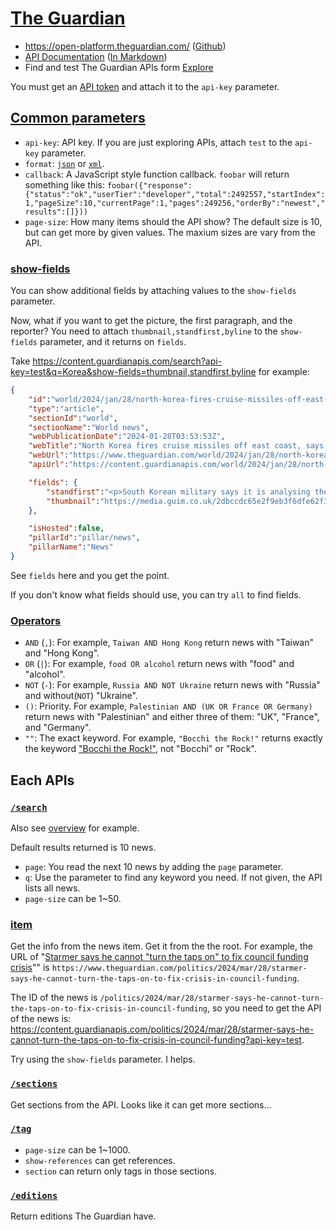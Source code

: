 # [The Guardian](https://theguardian.com)

* <https://open-platform.theguardian.com/> ([Github](https://github.com/guardian/open-platform-site/tree/gh-pages))
* [API Documentation](https://open-platform.theguardian.com/documentation) ([In Markdown](https://github.com/guardian/open-platform-site/tree/gh-pages/documentation/md))
* Find and test The Guardian APIs form [Explore](https://open-platform.theguardian.com/explore)

You must get an [API token](https://bonobo.capi.gutools.co.uk/register/developer) and attach it to the `api-key` parameter.

## [Common parameters](https://github.com/guardian/open-platform-site/blob/gh-pages/documentation/md/common.md)

* `api-key`: API key. If you are just exploring APIs, attach `test` to the `api-key` parameter.
* `format`: [`json`](https://developer.mozilla.org/en-US/docs/Glossary/JSON) or [`xml`](https://developer.mozilla.org/en-US/docs/Glossary/XML).
* `callback`: A JavaScript style function callback. `foobar` will return something like this: `foobar({"response":{"status":"ok","userTier":"developer","total":2492557,"startIndex":1,"pageSize":10,"currentPage":1,"pages":249256,"orderBy":"newest","results":[]}))`
* `page-size`: How many items should the API show? The default size is 10, but can get more by given values. The maxium sizes are vary from the API.

### [show-fields](https://github.com/guardian/open-platform-site/blob/gh-pages/documentation/md/show_fields.md)

You can show additional fields by attaching values to the `show-fields` parameter.

Now, what if you want to get the picture, the first paragraph, and the reporter? You need to attach `thumbnail,standfirst,byline` to the `show-fields` parameter, and it returns on `fields`.

Take <https://content.guardianapis.com/search?api-key=test&q=Korea&show-fields=thumbnail,standfirst,byline> for example:

```json
{
    "id":"world/2024/jan/28/north-korea-fires-cruise-missiles-off-east-coast-says-south-korea",
    "type":"article",
    "sectionId":"world",
    "sectionName":"World news",
    "webPublicationDate":"2024-01-28T03:53:53Z",
    "webTitle":"North Korea fires cruise missiles off east coast, says South Korea",
    "webUrl":"https://www.theguardian.com/world/2024/jan/28/north-korea-fires-cruise-missiles-off-east-coast-says-south-korea",
    "apiUrl":"https://content.guardianapis.com/world/2024/jan/28/north-korea-fires-cruise-missiles-off-east-coast-says-south-korea",

    "fields": {
        "standfirst":"<p>South Korean military says it is analysing the launch along with US intelligence authorities</p>","byline":"Guardian staff and agencies",
        "thumbnail":"https://media.guim.co.uk/2dbccdc65e2f9eb3f6dfe62f3db107528315004c/0_236_3543_2126/500.jpg"
    },

    "isHosted":false,
    "pillarId":"pillar/news",
    "pillarName":"News"
}
```

See `fields` here and you get the point.

If you don't know what fields should use, you can try `all` to find fields.

### [Operators](https://github.com/guardian/open-platform-site/blob/gh-pages/documentation/md/boolean_operators.md)

* `AND` (`,`): For example, `Taiwan AND Hong Kong` return news with "Taiwan" and "Hong Kong".
* `OR` (`|`): For example, `food OR alcohol` return news with "food" and "alcohol".
* `NOT` (`-`): For example, `Russia AND NOT Ukraine` return news with "Russia" and without(`NOT`) "Ukraine".
* `()`: Priority. For example, `Palestinian AND (UK OR France OR Germany)` return news with "Palestinian" and either three of them: "UK", "France", and "Germany".
* `""`: The exact keyword. For example, `"Bocchi the Rock!"` returns exactly the keyword ["Bocchi the Rock!"](https://bocchi-the-rock.fandom.com), not "Bocchi" or "Rock".


## Each APIs

### [`/search`](https://github.com/guardian/open-platform-site/blob/gh-pages/documentation/md/content_search.md)

Also see [overview](https://open-platform.theguardian.com/documentation) for example.

Default results returned is 10 news.

* `page`: You read the next 10 news by adding the `page` parameter.
* `q`: Use the parameter to find any keyword you need. If not given, the API lists all news.
* `page-size` can be 1~50.

### [item](https://github.com/guardian/open-platform-site/blob/gh-pages/documentation/md/item.md)

Get the info from the news item. Get it from the the root. For example, the URL of "[Starmer says he cannot "turn the taps on" to fix council funding crisis](https://www.theguardian.com/politics/2024/mar/28/starmer-says-he-cannot-turn-the-taps-on-to-fix-crisis-in-council-funding)"" is `https://www.theguardian.com/politics/2024/mar/28/starmer-says-he-cannot-turn-the-taps-on-to-fix-crisis-in-council-funding`.

The ID of the news is `/politics/2024/mar/28/starmer-says-he-cannot-turn-the-taps-on-to-fix-crisis-in-council-funding`, so you need to get the API of the news is: <https://content.guardianapis.com/politics/2024/mar/28/starmer-says-he-cannot-turn-the-taps-on-to-fix-crisis-in-council-funding?api-key=test>.

Try using the `show-fields` parameter. I helps.

### [`/sections`](https://github.com/guardian/open-platform-site/blob/gh-pages/documentation/md/section.md)

Get sections from the API. Looks like it can get more sections...

### [`/tag`](https://open-platform.theguardian.com/documentation/tag)

* `page-size` can be 1~1000.
* `show-references` can get references.
* `section` can return only tags in those sections.

### [`/editions`](https://github.com/guardian/open-platform-site/blob/gh-pages/documentation/md/edition.md)

Return editions The Guardian have. 
